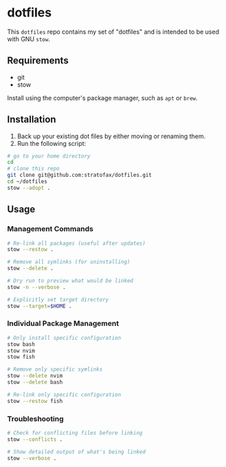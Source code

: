 # dotfiles

This `dotfiles` repo contains my set of "dotfiles" and is intended to be used with GNU `stow`.

## Requirements

- git
- stow

Install using the computer's package manager, such as `apt` or `brew`.

## Installation

1. Back up your existing dot files by either moving or renaming them.
2. Run the following script:


```bash
# go to your home directory
cd
# clone this repo
git clone git@github.com:stratofax/dotfiles.git
cd ~/dotfiles
stow --adopt .
```

## Usage

### Management Commands

```bash
# Re-link all packages (useful after updates)
stow --restow .

# Remove all symlinks (for uninstalling)
stow --delete .

# Dry run to preview what would be linked
stow -n --verbose .

# Explicitly set target directory
stow --target=$HOME .
```

### Individual Package Management

```bash
# Only install specific configuration
stow bash
stow nvim
stow fish

# Remove only specific symlinks
stow --delete nvim
stow --delete bash

# Re-link only specific configuration
stow --restow fish
```

### Troubleshooting

```bash
# Check for conflicting files before linking
stow --conflicts .

# Show detailed output of what's being linked
stow --verbose .
```

